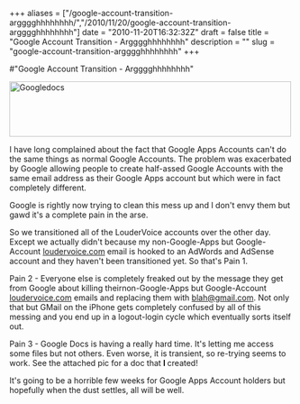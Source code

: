 +++
aliases = ["/google-account-transition-argggghhhhhhhh/","/2010/11/20/google-account-transition-argggghhhhhhhh"]
date = "2010-11-20T16:32:32Z"
draft = false
title = "Google Account Transition - Argggghhhhhhhh"
description = ""
slug = "google-account-transition-argggghhhhhhhh"
+++

#"Google Account Transition - Argggghhhhhhhh"


 <div class='p_embed p_image_embed'>
<a href="http://getfile0.posterous.com/getfile/files.posterous.com/conoroneill/fTts9XwlVYw5tw7nnPL23yGK2XZ4V6EdKzDVQlXSTQTN86gKUuK7zMANaO7U/googledocs.png.scaled.1000.jpg"><img alt="Googledocs" height="98" src="http://getfile9.posterous.com/getfile/files.posterous.com/conoroneill/YA8YNzHUNBb2R9yaSKxH8k9DC6QBQk2G6HuZNTdGkm3U8UrLmzReOGR4pkNu/googledocs.png.scaled.500.jpg" width="500" /></a>
</div>
<p>I have long complained about the fact that Google Apps Accounts can&#39;t do the same things as normal Google Accounts. The problem was exacerbated by Google allowing people to create half-assed Google Accounts with the same email address as their Google Apps account but which were in fact completely different. </p><p /><div>Google is rightly now trying to clean this mess up and I don&#39;t envy them but gawd it&#39;s a complete pain in the arse.</div><p /><div>So we transitioned all of the LouderVoice accounts over the other day. Except we actually didn&#39;t because my non-Google-Apps but Google-Account <a href="http://loudervoice.com">loudervoice.com</a> email is hooked to an AdWords and AdSense account and they haven&#39;t been transitioned yet. So that&#39;s Pain 1.</div> <p /><div>Pain 2 - Everyone else is completely freaked out by the message they get from Google about killing theirnon-Google-Apps but Google-Account <a href="http://loudervoice.com">loudervoice.com</a> emails and replacing them with <a href="mailto:blah@gmail.com">blah@gmail.com</a>. Not only that but GMail on the iPhone gets completely confused by all of this messing and you end up in a logout-login cycle which eventually sorts itself out.</div> <p /><div>Pain 3 - Google Docs is having a really hard time. It&#39;s letting me access some files but not others. Even worse, it is transient, so re-trying seems to work. See the attached pic for a doc that <b>I </b>created!</div> <p /><div>It&#39;s going to be a horrible few weeks for Google Apps Account holders but hopefully when the dust settles, all will be well.</div>
 
